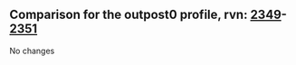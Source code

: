 ## Comparison for the outpost0 profile, rvn: [2349](https://github.com/PRO100KatYT/FortniteProfileRevisions/tree/main/profiles/outpost0/2349%20outpost0.json)-[2351](https://github.com/PRO100KatYT/FortniteProfileRevisions/tree/main/profiles/outpost0/2351%20outpost0.json)

No changes

